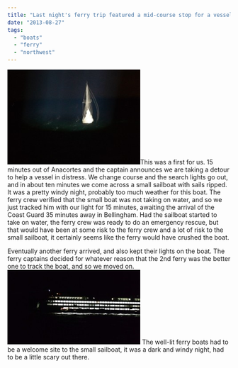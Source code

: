 ```yaml
---
title: "Last night's ferry trip featured a mid-course stop for a vessel in distress"
date: "2013-08-27"
tags: 
  - "boats"
  - "ferry"
  - "northwest"
---
```


[![Vessel In Distress](images/boatrescue-001-300x214.jpg)](http://theludwigs.com/wp-content/uploads/2013/08/boatrescue-001.jpg)This was a first for us. 15 minutes out of Anacortes and the captain announces we are taking a detour to help a vessel in distress. We change course and the search lights go out, and in about ten minutes we come across a small sailboat with sails ripped. It was a pretty windy night, probably too much weather for this boat. The ferry crew verified that the small boat was not taking on water, and so we just tracked him with our light for 15 minutes, awaiting the arrival of the Coast Guard 35 minutes away in Bellingham. Had the sailboat started to take on water, the ferry crew was ready to do an emergency rescue, but that would have been at some risk to the ferry crew and a lot of risk to the small sailboat, it certainly seems like the ferry would have crushed the boat.

Eventually another ferry arrived, and also kept their lights on the boat. The ferry captains decided for whatever reason that the 2nd ferry was the better one to track the boat, and so we moved on. [![Rescuing Ferry](images/boatrescue-002-300x168.jpg)](http://theludwigs.com/wp-content/uploads/2013/08/boatrescue-002.jpg) The well-lit ferry boats had to be a welcome site to the small sailboat, it was a dark and windy night, had to be a little scary out there.
